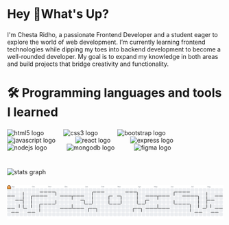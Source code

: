 <h1 align="left">Hey 👋What's Up?</h1>

###

<p align="left">I'm Chesta Ridho, a passionate Frontend Developer and a student eager to explore the world of web development. I’m currently learning frontend technologies while dipping my toes into backend development to become a well-rounded developer. My goal is to expand my knowledge in both areas and build projects that bridge creativity and functionality.</p>

###

<h1 align="left">🛠️ Programming languages and tools I learned</h1>

###

<div align="left">
  <img src="https://skillicons.dev/icons?i=html" height="50" alt="html5 logo"  />
  <img width="38" />
  <img src="https://skillicons.dev/icons?i=css" height="50" alt="css3 logo"  />
  <img width="38" />
  <img src="https://cdn.jsdelivr.net/gh/devicons/devicon/icons/bootstrap/bootstrap-original.svg" height="50" alt="bootstrap logo"  />
  <img width="38" />
  <img src="https://cdn.jsdelivr.net/gh/devicons/devicon/icons/javascript/javascript-original.svg" height="50" alt="javascript logo"  />
  <img width="38" />
  <img src="https://cdn.jsdelivr.net/gh/devicons/devicon/icons/react/react-original.svg" height="50" alt="react logo"  />
  <img width="38" />
  <img src="https://cdn.jsdelivr.net/gh/devicons/devicon/icons/express/express-original.svg" height="50" alt="express logo"  />
  <img width="38" />
  <img src="https://cdn.jsdelivr.net/gh/devicons/devicon/icons/nodejs/nodejs-original.svg" height="50" alt="nodejs logo"  />
  <img width="38" />
  <img src="https://cdn.jsdelivr.net/gh/devicons/devicon/icons/mongodb/mongodb-original.svg" height="50" alt="mongodb logo"  />
  <img width="38" />
  <img src="https://cdn.jsdelivr.net/gh/devicons/devicon/icons/figma/figma-original.svg" height="50" alt="figma logo"  />
</div>

###

<br clear="both">

<div align="left">
  <img src="https://github-readme-stats.vercel.app/api?username=chstridho&hide_title=false&hide_rank=false&show_icons=true&include_all_commits=true&count_private=false&disable_animations=false&theme=tokyonight&locale=en&hide_border=true&order=1" height="150" alt="stats graph"  />
</div>

###

<picture>
  <source media="(prefers-color-scheme: dark)" srcset="https://raw.githubusercontent.com/chstridho/chstridho/output/pacman-contribution-graph-dark.svg">
  <source media="(prefers-color-scheme: light)" srcset="https://raw.githubusercontent.com/chstridho/chstridho/output/pacman-contribution-graph.svg">
  <img alt="pacman contribution graph" src="https://raw.githubusercontent.com/chstridho/chstridho/output/pacman-contribution-graph.svg">
</picture>

###
